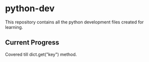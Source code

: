 # python-dev
This repository contains all the python development files created for learning.

## Current Progress
Covered till dict.get("key") method.
